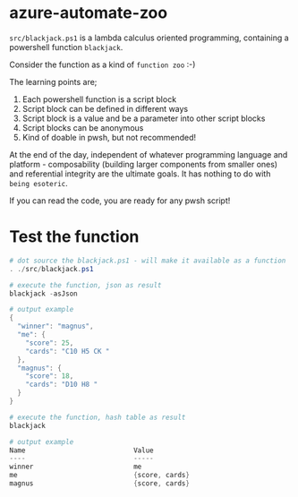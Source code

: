 # azure-automate-zoo

`src/blackjack.ps1` is a lambda calculus oriented programming, containing a powershell function `blackjack`. 

Consider the function as a kind of `function zoo` :-)

The learning points are;
1. Each powershell function is a script block
2. Script block can be defined in different ways
3. Script block is a value and be a parameter into other script blocks
4. Script blocks can be anonymous
5. Kind of doable in pwsh, but not recommended!

At the end of the day, independent of whatever programming language and platform - composability (building larger components from smaller ones) and referential integrity are the ultimate goals. It has nothing to do with `being esoteric`.   

If you can read the code, you are ready for any pwsh script!

# Test the function
```powershell
# dot source the blackjack.ps1 - will make it available as a function
. ./src/blackjack.ps1

# execute the function, json as result
blackjack -asJson

# output example
{                                                                                                              
  "winner": "magnus",
  "me": {
    "score": 25,
    "cards": "C10 H5 CK "
  },
  "magnus": {
    "score": 18,
    "cards": "D10 H8 "
  }
}

# execute the function, hash table as result
blackjack

# output example
Name                           Value
----                           -----
winner                         me
me                             {score, cards}
magnus                         {score, cards}

```